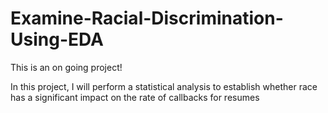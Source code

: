 # Examine-Racial-Discrimination-Using-EDA
This is an on going project!

In this project, I will perform a statistical analysis to establish whether race has a significant impact on the rate of callbacks for resumes
